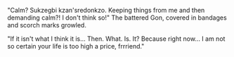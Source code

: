 "Calm? Sukzegbi kzan'sredonkzo. Keeping things from me and then demanding calm?! I don't think so!" The battered Gon, covered in bandages and scorch marks growled.

"If it isn't what I think it is... Then. What. Is. It? Because right now... I am not so certain your life is too high a price, frrriend."